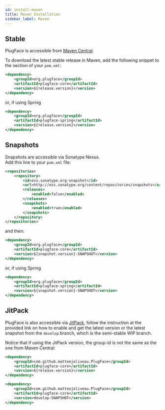 ```yaml
---
id: install-maven
title: Maven Installation
sidebar_label: Maven
---
```


## Stable

PlugFace is accessible from [Maven Central](http://mvnrepository.com/artifact/org.plugface).

To download the latest stable release in Maven, add the following snippet to the <dependencies> section of your `pom.xml`:
```xml
<dependency>
    <groupId>org.plugface</groupId>
    <artifactId>plugface-core</artifactId>
    <version>${release.version}</version>
</dependency>
```

or, if using Spring
```xml
<dependency>
    <groupId>org.plugface</groupId>
    <artifactId>plugface-spring</artifactId>
    <version>${release.version}</version>
</dependency>
```

## Snapshots

Snapshots are accessible via Sonatype Nexus.  
Add this line to your `pom.xml` file:  
```xml
<repositories>
    <repository>
        <id>oss.sonatype.org-snapshot</id>
        <url>http://oss.sonatype.org/content/repositories/snapshots</url>
        <releases>
            <enabled>false</enabled>
        </releases>
        <snapshots>
            <enabled>true</enabled>
        </snapshots>
    </repository>
</repositories>
```

and then:  
```xml
<dependency>
    <groupId>org.plugface</groupId>
    <artifactId>plugface-core</artifactId>
    <version>${snapshot.version}-SNAPSHOT</version>
</dependency>
```

or, if using Spring
```xml
<dependency>
    <groupId>org.plugface</groupId>
    <artifactId>plugface-spring</artifactId>
    <version>${snapshot.version}-SNAPSHOT</version>
</dependency>
```

## JitPack
PlugFace is also accessible via [JitPack](https://jitpack.io/#matteojoliveau/PlugFace), follow the instruction at the provided link
on how to enable and get the latest version or the latest snapshot from the `develop` branch, which is the semi-stable WIP branch.

Notice that if using the JitPack version, the group-id is not the same as the one from Maven Central:

```xml
<dependency>
    <groupId>com.github.matteojoliveau.PlugFace</groupId>
    <artifactId>plugface-core</artifactId>
    <version>${release.version}</version>
</dependency>
```

```xml
<dependency>
    <groupId>com.github.matteojoliveau.PlugFace</groupId>
    <artifactId>plugface-core</artifactId>
    <version>develop-SNAPSHOT</version>
</dependency>
```